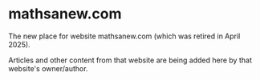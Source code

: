 # mathsanew.com
The new place for website mathsanew.com (which was retired in April 2025).

Articles and other content from that website are being added here by that website's owner/author.

